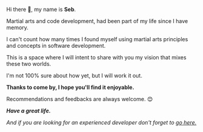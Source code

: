 Hi there 👋, my name is **Seb**.

Martial arts and code development, had been part of my life since I have
memory.

I can't count how many times I found myself using martial arts principles
and concepts in software development.

This is a space where I will intent to share with you my vision that mixes these two worlds.

I'm not 100% sure about how yet, but I will work it out.

**Thanks to come by, I hope you'll find it enjoyable.**

Recommendations and feedbacks are always welcome. 😊

_**Have a great life.**_

_And if you are looking for an experienced developer don't forget to <a href="#contact">go here.</a>_
